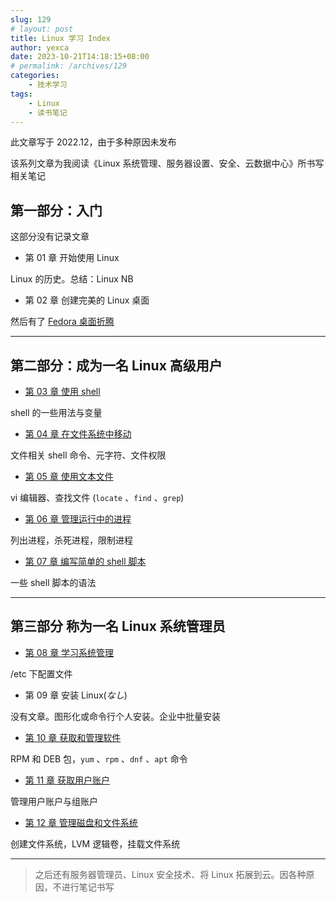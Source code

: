 ```yaml
---
slug: 129
# layout: post
title: Linux 学习 Index
author: yexca
date: 2023-10-21T14:18:15+08:00
# permalink: /archives/129
categories:
    - 技术学习
tags:
    - Linux
    - 读书笔记
---
```


此文章写于 2022.12，由于多种原因未发布

该系列文章为我阅读《Linux 系统管理、服务器设置、安全、云数据中心》所书写相关笔记

## 第一部分：入门

这部分没有记录文章

* 第 01 章 开始使用 Linux

Linux 的历史。总结：Linux NB

* 第 02 章 创建完美的 Linux 桌面

然后有了 [Fedora 桌面折腾](https://blog.yexca.net/archives/74)

---

## 第二部分：成为一名 Linux 高级用户

* [第 03 章 使用 shell](https://blog.yexca.net/archives/69)

shell 的一些用法与变量

* [第 04 章 在文件系统中移动](https://blog.yexca.net/archives/75)

文件相关 shell 命令、元字符、文件权限

* [第 05 章 使用文本文件](https://blog.yexca.net/archives/78)

vi 编辑器、查找文件 (`locate` 、`find` 、`grep`)

* [第 06 章 管理运行中的进程](https://blog.yexca.net/archives/79)

列出进程，杀死进程，限制进程

* [第 07 章 编写简单的 shell 脚本](https://blog.yexca.net/archives/81)

一些 shell 脚本的语法

---

## 第三部分 称为一名 Linux 系统管理员

* [第 08 章 学习系统管理](https://blog.yexca.net/archives/82)

/etc 下配置文件

* 第 09 章 安装 Linux(*なし*)

没有文章。图形化或命令行个人安装。企业中批量安装

* [第 10 章 获取和管理软件](https://blog.yexca.net/archives/83)

RPM 和 DEB 包，`yum` 、`rpm` 、`dnf` 、`apt` 命令

* [第 11 章 获取用户账户](https://blog.yexca.net/archives/84)

管理用户账户与组账户

* [第 12 章 管理磁盘和文件系统](https://blog.yexca.net/archives/85)

创建文件系统，LVM 逻辑卷，挂载文件系统

---

> 之后还有服务器管理员、Linux 安全技术、将 Linux 拓展到云。因各种原因，不进行笔记书写
